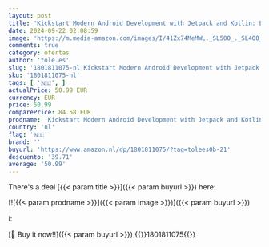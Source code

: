 ```yaml
---
layout: post
title: 'Kickstart Modern Android Development with Jetpack and Kotlin: Enhance your applications by integrating Jetpack and applying modern app architectural concepts'
date: 2024-09-22 02:08:59
image: 'https://m.media-amazon.com/images/I/41Zx74MeMWL._SL500_._SL400_.jpg'
comments: true
category: ofertas
author: 'tole.es'
slug: '1801811075-nl Kickstart Modern Android Development with Jetpack and...'
sku: '1801811075-nl'
tags: [ '🇳🇱', ]
actualPrice: 50.99 EUR
currency: EUR
price: 50.99
comparePrice: 84.58 EUR
prodname: 'Kickstart Modern Android Development with Jetpack and Kotlin: Enhance your applications by integrating Jetpack and applying modern app architectural concepts'
country: 'nl'
flag: '🇳🇱'
brand: ''
buyurl: 'https://www.amazon.nl/dp/1801811075/?tag=tolees0b-21'
descuento: '39.71'
average: '50.99'
---
```


There's a deal [{{< param title >}}]({{< param buyurl >}})  here:

[![{{< param prodname >}}]({{< param image >}})]({{< param buyurl >}})

ℹ️:


[🛒 Buy it now!!]({{< param buyurl >}})
{{<world>}}1801811075{{</world>}}
